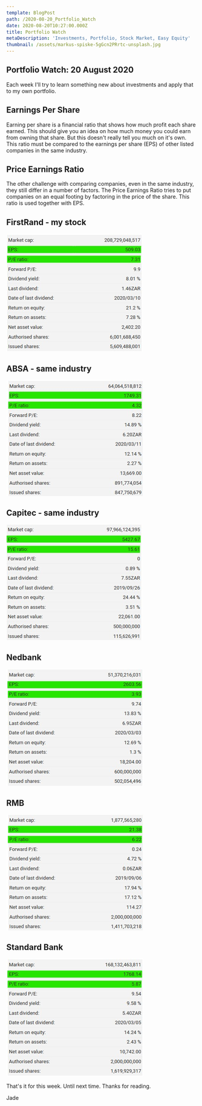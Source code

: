 ```yaml
---
template: BlogPost
path: /2020-08-20_Portfolio_Watch
date: 2020-08-20T10:27:00.000Z
title: Portfolio Watch
metaDescription: 'Investments, Portfolio, Stock Market, Easy Equity'
thumbnail: /assets/markus-spiske-5gGcn2PRrtc-unsplash.jpg
---
```


## Portfolio Watch: 20 August 2020

Each week I'll try to learn something new about investments and apply that to my own portfolio.

## Earnings Per Share

Earning per share is a financial ratio that shows how much profit each share earned. This should give you an idea on how much money you could earn from owning that share. But this doesn't really tell you much on it's own. This ratio must be compared to the earnings per share (EPS) of other listed companies in the same industry.

## Price Earnings Ratio

The other challenge with comparing companies, even in the same industry, they still differ in a number of factors. The Price Earnings Ratio tries to put companies on an equal footing by factoring in the price of the share. This ratio is used together with EPS.

## FirstRand - my stock

![FirstRand Stats](../src/assets/../../../static/assets/Firstrand%20Stats%202020-08-19.jpg "FirstRand Snapshot")

## ABSA - same industry

![Absa Stats](../src/assets/../../../static/assets/Absa%20Stats%20(2020-08-19).jpg "Absa Snapshot")

## Capitec - same industry

![Capitec Stats](../src/assets/../../../static/assets/Capitec%20Stats%20(2020-08-19).jpg "Capitec Snapshot")

## Nedbank

![Nedbank Stats](../src/assets/../../../static/assets/Nedbank%20Stats%20(2020-08-19).jpg "Nedbank Snapshot")

## RMB

![RMB Stats](../src/assets/../../../static/assets/RMB%20Stats%20(2020-08-19).jpg "RMB Snapshot")

## Standard Bank

![Standard Bank](../src/assets/../../../static/assets/Standard%20Bank%20Stats%20(2020-08-19).jpg "Standard Bank Snapshot")

That's it for this week. Until next time. Thanks for reading.

Jade
